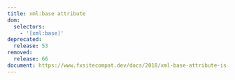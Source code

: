 ```yaml
---
title: xml:base attribute
dom:
  selectors:
    - '[xml:base]'
deprecated:
  release: 53
removed:
  release: 66
document: https://www.fxsitecompat.dev/docs/2018/xml-base-attribute-is-no-longer-supported/
---
```

